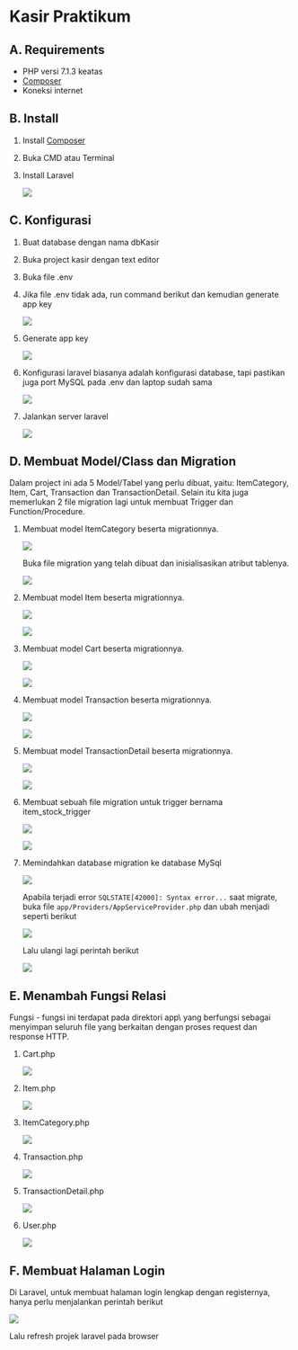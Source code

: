 # Kasir Praktikum

## A. Requirements
- PHP versi 7.1.3 keatas
- [Composer](https://getcomposer.org/)
- Koneksi internet

## B. Install
1. Install [Composer](https://getcomposer.org/download/)
1. Buka CMD atau Terminal
1. Install Laravel

    ![](carbon/1.png)
## C. Konfigurasi
1. Buat database dengan nama dbKasir
1. Buka project kasir dengan text editor
1. Buka file .env 
1. Jika file .env tidak ada, run command berikut dan kemudian generate app key

    ![](carbon/2.png)
1. Generate app key

    ![](carbon/3.png)    
1. Konfigurasi laravel biasanya adalah konfigurasi database, tapi pastikan juga port MySQL pada .env dan laptop sudah sama

    ![](carbon/4.png)
1. Jalankan server laravel

    ![](carbon/5.png)

## D. Membuat Model/Class dan Migration
Dalam project ini ada 5 Model/Tabel yang perlu dibuat, yaitu: ItemCategory, Item, Cart, Transaction dan TransactionDetail. Selain itu kita juga memerlukan 2 file migration lagi untuk membuat Trigger dan Function/Procedure.

1. Membuat model ItemCategory beserta migrationnya.

    ![](carbon/6.png)
    
    Buka file migration yang telah dibuat dan inisialisasikan atribut tablenya.

    ![](carbon/7.png)

1. Membuat model Item beserta migrationnya.

    ![](carbon/8.png)

    ![](carbon/9.png)

1. Membuat model Cart beserta migrationnya.

    ![](carbon/10.png)

    ![](carbon/11.png)

1. Membuat model Transaction beserta migrationnya.

    ![](carbon/12.png)

    ![](carbon/13.png)

1. Membuat model TransactionDetail beserta migrationnya.

    ![](carbon/14.png)
    
    ![](carbon/15.png)

1. Membuat sebuah file migration untuk trigger bernama item_stock_trigger

    ![](carbon/16.png)

    ![](carbon/17.png)
    
1. Memindahkan database migration ke database MySql

    ![](carbon/17b.png)
    
    Apabila terjadi error `SQLSTATE[42000]: Syntax error...` saat migrate, buka file `app/Providers/AppServiceProvider.php` dan ubah menjadi seperti berikut
    
    ![](carbon/17c.png)
    
    Lalu ulangi lagi perintah berikut

    ![](carbon/17b.png)

## E. Menambah Fungsi Relasi
Fungsi - fungsi ini terdapat pada direktori app\ yang berfungsi sebagai menyimpan seluruh file yang berkaitan dengan proses request dan response HTTP.

1. Cart.php
    
    ![](carbon/18.png)
    
1. Item.php
    
    ![](carbon/19.png)

1. ItemCategory.php
    
    ![](carbon/20.png)
    
1. Transaction.php
    
    ![](carbon/21.png)
    
1. TransactionDetail.php
    
    ![](carbon/22.png)

1. User.php
    
    ![](carbon/23.png)

## F. Membuat Halaman Login
Di Laravel, untuk membuat halaman login lengkap dengan registernya, hanya perlu menjalankan perintah berikut

![](carbon/24.png)

Lalu refresh projek laravel pada browser

